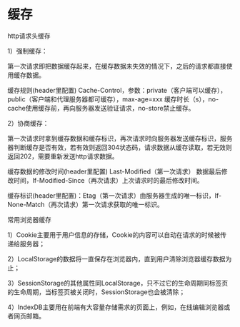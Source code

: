 # 缓存

http请求头缓存

1）强制缓存：

第一次请求即把数据缓存起来，在缓存数据未失效的情况下，之后的请求都直接使用缓存数据。

缓存规则(header里配置) Cache-Control，参数：private（客户端可以缓存），public（客户端和代理服务器都可缓存），max-age=xxx 缓存时长（s），no-cache使用缓存前，再向服务器发送验证请求，no-store禁止缓存。

2）协商缓存：

第一次请求时拿到缓存数据和缓存标识，再次请求时向服务器发送缓存标识，服务器判断缓存是否有效，若有效则返回304状态码，请求数据从缓存读取，若无效则返回202，需要重新发送http请求数据。

缓存数据的修改时间(header里配置) Last-Modified（第一次请求） 数据最后修改时间，If-Modified-Since（再次请求）上次请求时的最后修改时间。

缓存标识(header里配置)：Etag（第一次请求）由服务器生成的唯一标识，If-None-Match（再次请求）第一次请求获取的唯一标识。

常用浏览器缓存

1）Cookie主要用于用户信息的存储，Cookie的内容可以自动在请求的时候被传递给服务器；

2）LocalStorage的数据将一直保存在浏览器内，直到用户清除浏览器缓存数据为止；

3）SessionStorage的其他属性同LocalStorage，只不过它的生命周期同标签页的生命周期，当标签页被关闭时，SessionStorage也会被清除；

4）IndexDB主要用在前端有大容量存储需求的页面上，例如，在线编辑浏览器或者网页邮箱。
